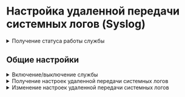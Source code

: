# Настройка удаленной передачи системных логов (Syslog)

<details>
<summary>Получение статуса работы службы</summary>

```
GET /logs_backend/remote_syslog/status
```

**Ответ на успешный запрос:**

```
[
    {
        "name": "string",
        "status": "active" | "activating" | "deactivating" | "failed" | "inactive" | "reloading", 
        "msg": [ "string" ]
    },
    ...
]
```

* `name` - название модуля;
* `status` - статус;
* `msg` - список сообщений, объясняющий текущее состояние.

</details>

## Общие настройки

<details>
<summary>Включение/выключение службы</summary>

**Проверка состояния:**

```
GET /logs_backend/remote_syslog/state
```

**Ответ на успешный запрос:**

```
{
  "enabled": boolean (true - включен, false - выключен)
}
```

**Включение/выключение**

```
PUT /logs_backend/remote_syslog/state
```

**Json-тело запроса:**

```
{
  "enabled": boolean
}
```

Ответ: 200 ОК

</details>

<details>
<summary>Получение настроек удаленной передачи системных логов</summary>

```
GET /logs_backend/remote_syslog
```

**Ответ на успешный запрос:**

```
{
  "host": "string",
  "port": "int",
  "protocol": "tcp" | "udp",
  "format": "syslog" | "cef"
}
```

* `host` - IP-адрес сервера;
* `port` - порт;
* `protocol` - протокол, допустимые значения `tcp` или `udp`;
* `format` - формат, допустимые значения `syslog` или `cef`.

</details>

<details>
<summary>Изменение настроек удаленной передачи системных логов</summary>

```
PATCH /logs_backend/remote_syslog
```

**Json-тело запроса:**

```
{
  "host": "string" | null,
  "port": "int" | null,
  "protocol": "tcp" | "udp",
  "format": "syslog" | "cef",
}
```

Пустые значения "" не допускаются.

Ответ: 200 ОК

</details>
